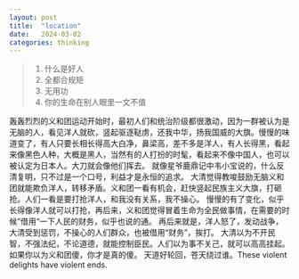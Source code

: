 ```yaml
---
layout: post
title:  "location"
date:   2024-03-02
categories: thinking
---
```


> 1. 什么是好人
> 2. 全都合规矩
> 3. 无用功
> 4. 你的生命在别人眼里一文不值


轰轰烈烈的义和团运动开始时，最初人们和统治阶级都很激动，因为一群被认为是无脑的人，看见洋人就砍，竖起驱逐鞑虏，还我中华，扬我国威的大旗。慢慢的味道变了，有人只要长相长得高大白净，鼻梁高，差不多是洋人，有人长得黑，看起来像黑色人种，大概是黑人，当然有的人打扮的时髦，看起来不像中国人，也可以被认定为日本人。大刀就会像他们挥去。 就像星爷鹿鼎记中韦小宝说的，什么反清复明，只不过是一个口号，利益才是永恒的追求。 大清觉得教唆鼓励无脑义和团就能欺负洋人，转移矛盾。义和团一看有机会，赶快竖起民族主义大旗，打砸抢。人们一看是要打抢洋人，和我没有关系，我不操心。 慢慢的有了变化，似乎长得像洋人就可以打抢，再后来，义和团觉得冒着生命为全民做事情，在需要的时候”借用“一下人民的财务，似乎也说的通。 再后来就是，洋人怒了，发动战争，大清受到惩罚，不操心的人们群众，也被借用“财务”，挨打。 大清以为不开民智，不强法纪，不论道德，就能控制臣民。人们以为事不关己，就可以高高挂起。如果你以为义和团傻，你才是真的傻。 天道好轮回，苍天绕过谁。These violent delights have violent ends.